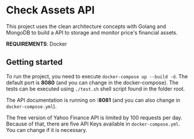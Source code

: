 
# Check Assets API

This project uses the clean architecture concepts with Golang and MongoDB to build a API to storage and monitor price's financial assets.

**REQUIREMENTS**: Docker

## Getting started

To run the project, you need to execute `docker-compose up --build -d`. The default port is **8080** (and you can change in the docker-compose). The tests can be executed using `./test.sh` shell script found in the folder root.

The API documentation is running on **:8081** (and you can also change in `docker-compose.yml`).

The free version of Yahoo Finance API is limited by 100 requests per day. Because of that, there are five API Keys available in `docker-compose.yml`. You can change if it is necessary.